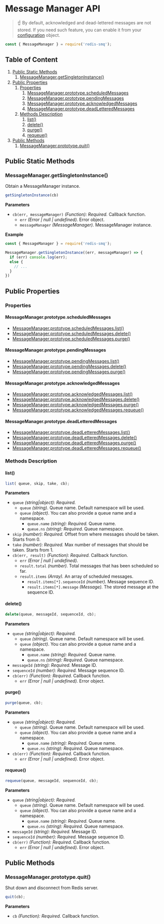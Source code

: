 # Message Manager API

> ☝ ️By default, acknowledged and dead-lettered messages are not stored. If you need such feature, you can enable it from your [configuration](/docs/configuration.md) object.

```javascript
const { MessageManager } = require('redis-smq');
```

## Table of Content

1. [Public Static Methods](#public-static-methods) 
   1. [MessageManager.getSingletonInstance()](#messagemanagergetsingletoninstance)
2. [Public Properties](#public-properties)
   1. [Properties](#properties)
      1. [MessageManager.prototype.scheduledMessages](#messagemanagerprototypescheduledmessages)
      2. [MessageManager.prototype.pendingMessages](#messagemanagerprototypependingmessages)
      3. [MessageManager.prototype.acknowledgedMessages](#messagemanagerprototypeacknowledgedmessages)
      4. [MessageManager.prototype.deadLetteredMessages](#messagemanagerprototypedeadletteredmessages) 
   2. [Methods Description](#methods-description) 
      1. [list()](#list)
      2. [delete()](#delete)
      3. [purge()](#purge)
      4. [requeue()](#requeue)
3. [Public Methods](#public-methods) 
   1. [MessageManager.prototype.quit()](#messagemanagerprototypequit)     
   
## Public Static Methods

### MessageManager.getSingletonInstance()

Obtain a MessageManager instance.

```javascript
getSingletonInstance(cb)
```

**Parameters**
- `cb(err, messageManager)` *(Function): Required.* Callback function.
  - `err` *(Error | null | undefined).* Error object.
  - `messageManager` *(MessageManager).* MessageManager instance.

**Example**
```javascript
const { MessageManager } = require('redis-smq');

MessageManager.getSingletonInstance((err, messageManager) => {
  if (err) console.log(err);
  else {
    // ...
  }
})
```

## Public Properties

### Properties

#### MessageManager.prototype.scheduledMessages

* [MessageManager.prototype.scheduledMessages.list()](#list)
* [MessageManager.prototype.scheduledMessages.delete()](#delete)
* [MessageManager.prototype.scheduledMessages.purge()](#purge)

#### MessageManager.prototype.pendingMessages

* [MessageManager.prototype.pendingMessages.list()](#list)
* [MessageManager.prototype.pendingMessages.delete()](#delete)
* [MessageManager.prototype.pendingMessages.purge()](#purge)

#### MessageManager.prototype.acknowledgedMessages

* [MessageManager.prototype.acknowledgedMessages.list()](#list)
* [MessageManager.prototype.acknowledgedMessages.delete()](#delete)
* [MessageManager.prototype.acknowledgedMessages.purge()](#purge)
* [MessageManager.prototype.acknowledgedMessages.requeue()](#requeue)

#### MessageManager.prototype.deadLetteredMessages

* [MessageManager.prototype.deadLetteredMessages.list()](#list)
* [MessageManager.prototype.deadLetteredMessages.delete()](#delete)
* [MessageManager.prototype.deadLetteredMessages.purge()](#purge)
* [MessageManager.prototype.deadLetteredMessages.requeue()](#requeue)

### Methods Description

#### list()

```javascript
list( queue, skip, take, cb);
```

**Parameters**
- `queue` *(string|object): Required.*
  - `queue` *(string)*. Queue name. Default namespace will be used.
  - `queue` *(object)*. You can also provide a queue name and a namespace.
    - `queue.name` *(string): Required.* Queue name.
    - `queue.ns` *(string): Required.* Queue namespace.
- `skip` *(number): Required.* Offset from where messages should be taken. Starts from 0.
- `take` *(number): Required.* Max number of messages that should be taken. Starts from 1.
- `cb(err, result)` *(Function): Required.* Callback function.
  - `err` *(Error | null | undefined).*
  - `result.total` *(number).* Total messages that has been scheduled so far.
  - `result.items` *(Array).* An array of scheduled messages.
    - `result.items[*].sequenceId` *(number).* Message sequence ID.
    - `result.items[*].message` *(Message).* The stored message at the sequence ID.

#### delete()

```javascript
delete(queue, messageId, sequenceId, cb);
```

**Parameters**
- `queue` *(string|object): Required.*
  - `queue` *(string)*. Queue name. Default namespace will be used.
  - `queue` *(object)*. You can also provide a queue name and a namespace.
    - `queue.name` *(string): Required.* Queue name.
    - `queue.ns` *(string): Required.* Queue namespace.
- `messageId` *(string): Required.* Message ID.
- `sequenceId` *(number): Required.* Message sequence ID.
- `cb(err)` *(Function): Required.* Callback function.
  - `err` *(Error | null | undefined).* Error object.

#### purge()

```javascript
purge(queue, cb);
```

**Parameters**
- `queue` *(string|object): Required.*
  - `queue` *(string)*. Queue name. Default namespace will be used.
  - `queue` *(object)*. You can also provide a queue name and a namespace.
    - `queue.name` *(string): Required.* Queue name.
    - `queue.ns` *(string): Required.* Queue namespace.
- `cb(err)` *(Function): Required.* Callback function.
  - `err` *(Error | null | undefined).* Error object.


#### requeue()

```javascript
requeue(queue, messageId, sequenceId, cb);
```

**Parameters**
- `queue` *(string|object): Required.*  
  - `queue` *(string)*. Queue name. Default namespace will be used.
  - `queue` *(object)*. You can also provide a queue name and a namespace.
    - `queue.name` *(string): Required.* Queue name.
    - `queue.ns` *(string): Required.* Queue namespace.
- `messageId` *(string): Required.* Message ID.
- `sequenceId` *(number): Required.* Message sequence ID.
- `cb(err)` *(Function): Required.* Callback function.
  - `err` *(Error | null | undefined).* Error object.

## Public Methods

### MessageManager.prototype.quit()

Shut down and disconnect from Redis server.

```javascript
quit(cb);
```

**Parameters**
- `cb` *(Function): Required.* Callback function.
